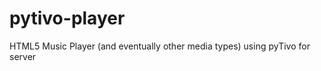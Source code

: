 pytivo-player
=============

HTML5 Music Player (and eventually other media types) using pyTivo for server
